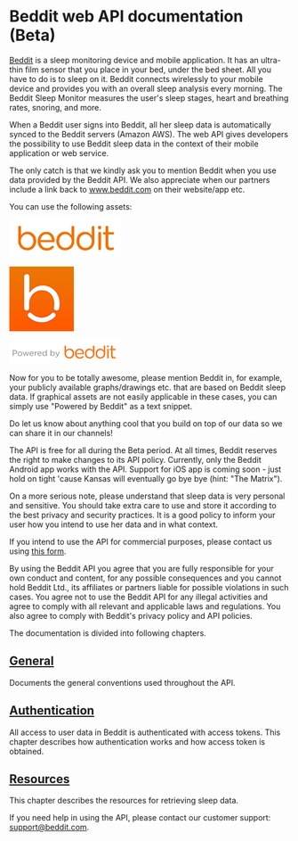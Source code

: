 # Beddit web API documentation (Beta)

[Beddit](http://www.beddit.com) is a sleep monitoring device and mobile
application. It has an ultra-thin film sensor that you place in your bed, under
the bed sheet. All you have to do is to sleep on it. Beddit connects wirelessly
to your mobile device and provides you with an overall sleep analysis every morning. 
The Beddit Sleep Monitor measures the user's sleep stages, heart and breathing rates, 
snoring, and more.

When a Beddit user signs into Beddit, all her sleep data is automatically synced
to the Beddit servers (Amazon AWS). The web API gives developers the possibility 
to use Beddit sleep data in the context of their mobile application or web service.

The only catch is that we kindly ask you to mention Beddit when you use data
provided by the Beddit API. We also appreciate when our partners include a link 
back to www.beddit.com on their website/app etc. 

You can use the following assets:

![Beddit logo](images/beddit_logo.png)

![Beddit small logo](images/beddit_logo_small.png)

![Powered by Beddit](images/powered_by_beddit.png)

Now for you to be totally awesome, please mention Beddit in, for example, 
your publicly available graphs/drawings etc. that are based on Beddit sleep data. 
If graphical assets are not easily applicable in these cases, you can simply 
use "Powered by Beddit" as a text snippet.

Do let us know about anything cool that you build on top of our data so we can
share it in our channels!

The API is free for all during the Beta period. At all times, Beddit reserves
the right to make changes to its API policy. Currently, only the Beddit Android app
works with the API. Support for iOS app is coming soon - just hold on tight 'cause
Kansas will eventually go bye bye (hint: "The Matrix").

On a more serious note, please understand that sleep data is very personal and sensitive.
You should take extra care to use and store it according to the best privacy and security
practices. It is a good policy to inform your user how you intend to use her data and in what
context.

If you intend to use the API for commercial purposes, please contact us using
[this form](https://docs.google.com/forms/d/14Dic31uJwmMULG1zEBZYDIbHa0O_lYJwWrpwCcQGvTg/viewform?usp=send_form).

By using the Beddit API you agree that you are fully responsible for your own
conduct and content, for any possible consequences and you cannot hold Beddit
Ltd., its affiliates or partners liable for possible violations in such cases. 
You agree not to use the Beddit API for any illegal activities and agree to 
comply with all relevant and applicable laws and regulations. You also agree 
to comply with Beddit's privacy policy and API policies.

The documentation is divided into following chapters.

## [General](1-General.md)

Documents the general conventions used throughout the API.

## [Authentication](2-Authentication.md)

All access to user data in Beddit is authenticated with access tokens. This
chapter describes how authentication works and how access token is obtained.

## [Resources](3-Resources.md)

This chapter describes the resources for retrieving sleep data.


If you need help in using the API, please contact our customer support:
support@beddit.com.
